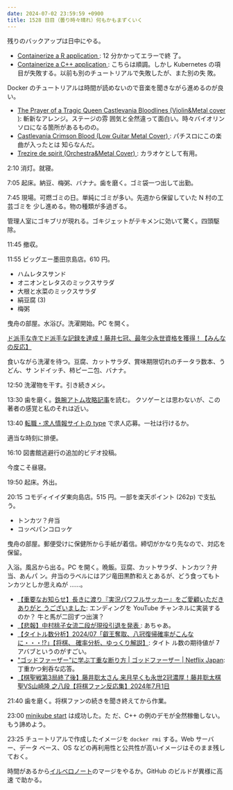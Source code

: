 ```yaml
---
date: 2024-07-02 23:59:59 +0900
title: 1528 日目（曇り時々晴れ）何もかもまずくいく
---
```


残りのバックアップは日中にやる。

* [Containerize a R application
  ](https://docs.docker.com/language/r/containerize/): 12 分かかってエラーで終
  了。
* [Containerize a C++ application
  ](https://docs.docker.com/language/cpp/containerize/): こちらは順調。しかし
  Kubernetes の項目が失敗する。以前も別のチュートリアルで失敗したが、また別の失
  敗。

Docker のチュートリアルは時間が読めないので音楽を聞きながら進めるのが良い。

* [The Prayer of a Tragic Queen Castlevania Bloodlines (Violin&Metal cover
  )](https://www.youtube.com/watch?v=JrWibeG9kTU): 斬新なアレンジ。ステージの雰
  囲気と全然違って面白い。時々バイオリンソロになる箇所があるものの。
* [Castlevania Crimson Blood (Low Guitar Metal Cover)
  ](https://www.youtube.com/watch?v=mL2P0AKHnsk): パチスロにこの楽曲が入ったとは
  知らなんだ。
* [Trezire de spirit (Orchestra&Metal Cover)
  ](https://www.youtube.com/watch?v=OBAq30j5kbA): カラオケとして有用。

2:10 消灯。就寝。

7:05 起床。納豆、梅粥、バナナ。歯を磨く。ゴミ袋一つ出して出勤。

7:45 現場。可燃ゴミの日。単純にゴミが多い。先週から保留していた N 村の工芸ゴミを
少し進める。物の種類が多過ぎる。

管理人室にゴキブリが現れる。ゴキジェットがテキメンに効いて驚く。四頭駆除。

11:45 撤収。

11:55 ビッグエー墨田京島店。610 円。

* ハムレタスサンド
* オニオンとレタスのミックスサラダ
* 大根と水菜のミックスサラダ
* 絹豆腐 (3)
* 梅粥

曳舟の部屋。水浴び。洗濯開始。PC を開く。

[ド派手な寺でド派手な記録を達成！藤井七冠、最年少永世資格を獲得！【みんなの反応】
](https://www.youtube.com/watch?v=hOWEIg6jJU0)

食いながら洗濯を待つ。豆腐、カットサラダ、賞味期限切れのチータラ数本、うどん、サ
ンドイッチ、柿ピー二包、バナナ。

12:50 洗濯物を干す。引き続きメシ。

13:30 歯を磨く。[鉄腕アトム攻略記事](http://cs1x.k-free.net/atommain.html)を読む。
クソゲーとは思わないが、この著者の感覚と私のそれは近い。

13:40 [転職・求人情報サイトの type](https://type.jp/) で求人応募。一社は行けるか。

適当な時刻に排便。

16:10 図書館逃避行の追加的ビデオ投稿。
<blockquote class="twitter-tweet"
  data-conversation="none"
  data-media-max-width="480" data-theme="dark" data-align="center">
<a href="https://twitter.com/showa_yojyo/status/1808035365061906697"></a>
</blockquote>

今度こそ昼寝。

19:50 起床。外出。

20:15 コモディイイダ東向島店。515 円。一部を楽天ポイント (262p) で支払う。

* トンカツ？弁当
* コッペパンコロッケ

曳舟の部屋。郵便受けに保健所から手紙が着信。締切がかなり先なので、対応を保留。

入浴。風呂から出る。PC を開く。晩飯。豆腐、カットサラダ、トンカツ？弁当、あんパ
ン。弁当のラベルにはアジ竜田黒酢和えとあるが、どう食ってもトンカツとしか思えぬが
……。

* [【重要なお知らせ】長きに渡り『実況パワフルサッカー』をご愛顧いただきありがと
  うございました](https://www.youtube.com/watch?v=qCyufu4Ep0Q): エンディングを
  YouTube チャンネルに実装するのか？ 牛と馬が二回ずつ出演？
* [【悲報】中村桃子女流二段が現役引退を発表
  ](https://www.youtube.com/watch?v=av3uDkb5sWE): あちゃあ。
* [【タイトル数分析】2024/07「叡王奪取、八冠復帰確率がこんなに・・・!?」【将棋、
  確率分析、ゆっくり解説】](https://www.youtube.com/watch?v=4x_XyI7UZ2E): タイト
  ル数の期待値が 7 アバブというのがすごい。
* ["ゴッドファーザー"に学ぶ丁重な断り方 | ゴッドファーザー | Netflix
  Japan](https://www.youtube.com/watch?v=rjnXPU6HkM8): 丁重かつ剣呑な応答。
* [【棋聖戦第3局終了後】藤井聡太さん 来月早くも永世2冠濃厚！藤井聡太棋聖VS山崎隆
  之八段【将棋ファン反応集】2024年7月1日
  ](https://www.youtube.com/watch?v=9flOb0E3NBs)

21:40 歯を磨く。将棋ファンの続きを聞き終えてから作業。

23:00 [minikube start](https://minikube.sigs.k8s.io/docs/start/) は成功した。た
だ、C++ の例のデモが全然稼働しない。もう諦めよう。

23:25 チュートリアルで作成したイメージを `docker rmi` する。Web サーバー、データ
ベース、OS などの再利用性と公共性が高いイメージはそのまま残しておく。

時間があるから[イルベロノート][117]のマージをやるか。GitHub のビルドが異様に高速
で助かる。

[117]: https://github.com/showa-yojyo/notebook/issues/117
